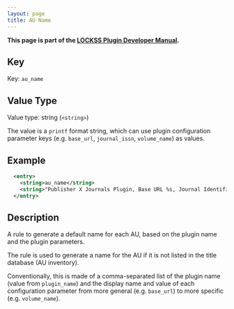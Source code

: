 ```yaml
---
layout: page
title: AU Name
---
```


**This page is part of the [LOCKSS Plugin Developer Manual](/developers/plugin/).**

## Key

Key: `au_name`

## Value Type

Value type: string (`<string>`)

The value is a `printf` format string, which can use plugin configuration parameter keys (e.g. `base_url`, `journal_issn`, `volume_name`) as values.

## Example

```xml
  <entry>
    <string>au_name</string>
    <string>"Publisher X Journals Plugin, Base URL %s, Journal Identifier %s, Volume %s", base_url, journal_id, volume_name</string>
  </entry>
```

## Description

A rule to generate a default name for each AU, based on the plugin name and the plugin parameters.

The rule is used to generate a name for the AU if it is not listed in the title database (AU inventory).

Conventionally, this is made of a comma-separated list of the plugin name (value from `plugin_name`) and the display name and value of each configuration parameter from more general (e.g. `base_url`) to more specific (e.g. `volume_name`).
